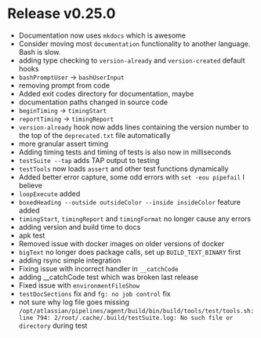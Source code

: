 # Release v0.25.0

- Documentation now uses `mkdocs` which is awesome
- Consider moving most `documentation` functionality to another language. Bash is slow.
- adding type checking to `version-already` and `version-created` default hooks
- `bashPromptUser` -> `bashUserInput`
- removing prompt from code
- Added exit codes directory for documentation, maybe
- documentation paths changed in source code
- `beginTiming` -> `timingStart`
- `reportTiming` -> `timingReport`
- `version-already` hook now adds lines containing the version number to the top of the `deprecated.txt` file automatically
- more granular assert timing
- Adding timing tests and timing of tests is also now in milliseconds
- `testSuite --tap` adds TAP output to testing
- `testTools` now loads `assert` and other test functions dynamically
- Added better error capture, some odd errors with `set -eou pipefail` I believe
- `loopExecute` added
- `boxedHeading --outside outsideColor --inside insideColor` feature added
- `timingStart`, `timingReport` and `timingFormat` no longer cause any errors
- adding version and build time to docs
- apk test
- Removed issue with docker images on older versions of docker
- `bigText` no longer does package calls, set up `BUILD_TEXT_BINARY` first
- adding rsync simple integration
- Fixing issue with incorrect handler in `__catchCode`
- adding __catchCode test which was broken last release
- Fixed issue with `environmentFileShow`
- `testDocSections` fix and `fg: no job control` fix
- not sure why log file goes missing `/opt/atlassian/pipelines/agent/build/bin/build/tools/test/tools.sh: line 794: 2/root/.cache/.build/testSuite.log: No such file or directory` during test
